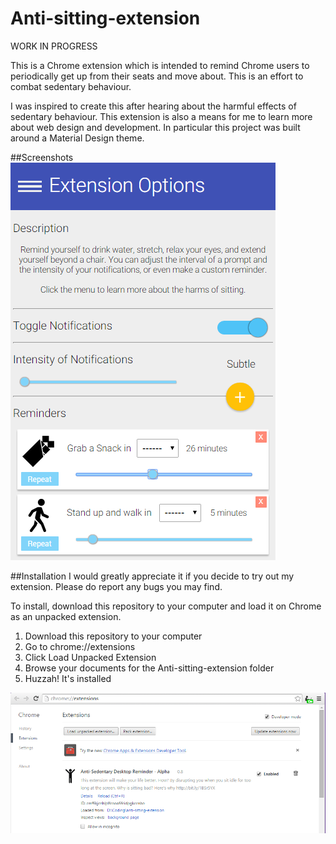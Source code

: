 Anti-sitting-extension
======================

WORK IN PROGRESS

This is a Chrome extension which is intended to remind Chrome users to periodically get up from their seats and move about. This is an effort to combat sedentary behaviour. 

I was inspired to create this after hearing about the harmful effects of sedentary behaviour. This extension is also a means for me to learn more about web design and development. In particular this project was built around a Material Design theme.

##Screenshots
![alt tag](https://github.com/jinalex/anti-sitting-extension/blob/master/screenshots/main.PNG)

##Installation
I would greatly appreciate it if you decide to try out my extension. Please do report any bugs you may find.

To install, download this repository to your computer and load it on Chrome as an unpacked extension.

1. Download this repository to your computer
2. Go to chrome://extensions
3. Click Load Unpacked Extension
4. Browse your documents for the Anti-sitting-extension folder
5. Huzzah! It's installed

![alt tag](https://github.com/jinalex/anti-sitting-extension/blob/master/screenshots/install.PNG)
